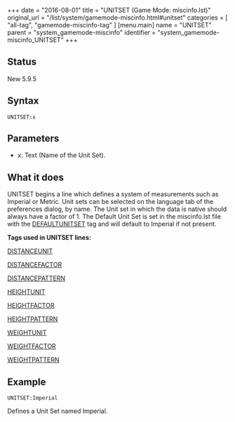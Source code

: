 +++
date = "2016-08-01"
title = "UNITSET (Game Mode: miscinfo.lst)"
original_url = "/list/system/gamemode-miscinfo.html#unitset"
categories = [ "all-tag", "gamemode-miscinfo-tag" ]
[menu.main]
    name = "UNITSET"
    parent = "system_gamemode-miscinfo"
    identifier = "system_gamemode-miscinfo_UNITSET"
+++

## Status

New 5.9.5

## Syntax

`UNITSET:x`

## Parameters

-   x: Text (Name of the Unit Set).



What it does
------------

UNITSET begins a line which defines a system of measurements such as
Imperial or Metric. Unit sets can be selected on the language tab of the
preferences dialog, by name. The Unit set in which the data is native
should always have a factor of 1. The Default Unit Set is set in the
miscinfo.lst file with the
[DEFAULTUNITSET](/list/system/gamemode-miscinfo/defaultunitset.html) tag
and will default to Imperial if not present.

**Tags used in UNITSET lines:**

[DISTANCEUNIT](/list/system/gamemode-miscinfo/distanceunit.html)

[DISTANCEFACTOR](/list/system/gamemode-miscinfo/distancefactor.html)

[DISTANCEPATTERN](/list/system/gamemode-miscinfo/distancepattern.html)

[HEIGHTUNIT](/list/system/gamemode-miscinfo/heightunit.html)

[HEIGHTFACTOR](/list/system/gamemode-miscinfo/heightfactor.html)

[HEIGHTPATTERN](/list/system/gamemode-miscinfo/heightpattern.html)

[WEIGHTUNIT](/list/system/gamemode-miscinfo/weightunit.html)

[WEIGHTFACTOR](/list/system/gamemode-miscinfo/weightfactor.html)

[WEIGHTPATTERN](/list/system/gamemode-miscinfo/weightpattern.html)

Example
-------

`UNITSET:Imperial`

Defines a Unit Set named Imperial.

